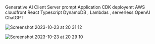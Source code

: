 Generative AI Client Server prompt Application
CDK deployemt 
AWS cloudfront
React 
Typescript
DynamoDB , Lambdas , serverless
OpenAI ChatGPT


![Screenshot 2023-10-23 at 20 31 12](https://github.com/EmiRoberti77/openai_chatengine_aws/assets/114434826/336d3f4f-8532-4dd7-9d1f-ab177126a726)



![Screenshot 2023-10-23 at 20 29 10](https://github.com/EmiRoberti77/openai_chatengine_aws/assets/114434826/1a888285-5b17-460b-9ddf-615dae245651)
